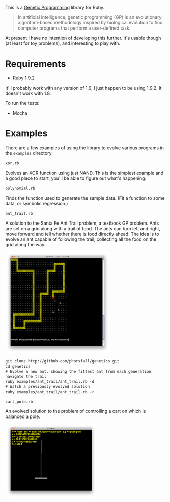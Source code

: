 This is a [Genetic Programming](http://en.wikipedia.org/wiki/Genetic_programming) library for Ruby.

> In artificial intelligence, genetic programming (GP) is an evolutionary algorithm-based methodology inspired by biological evolution to find computer programs that perform a user-defined task.

At present I have no intention of developing this further. It's usable though (at least for toy problems), and interesting to play with.

# Requirements

* Ruby 1.9.2

It'll probably work with any version of 1.9, I just happen to be using 1.9.2. It doesn't work with 1.8.

To run the tests:

* Mocha

# Examples

There are a few examples of using the library to evolve various programs in the `examples` directory.

`xor.rb`

Evolves an XOR function using just NAND. This is the simplest example and a good place to start, you'll be able to figure out what's happening.

`polynomial.rb`

Finds the function used to generate the sample data. (Fit a function to some data, or symbolic regression.)

`ant_trail.rb`

A solution to the Santa Fe Ant Trail problem, a textbook GP problem. Ants are set on a grid along with a trail of food. The ants can turn left and right, move forward and tell whether there is food directly ahead. The idea is to evolve an ant capable of following the trail, collecting all the food on the grid along the way.

[![Ant Trail Screenshot](http://github.com/phorsfall/genetics/raw/master/assets/ant-trail-thumb.png)](http://github.com/phorsfall/genetics/raw/master/assets/ant-trail.png)

    git clone http://github.com/phorsfall/genetics.git
    cd genetics
    # Evolve a new ant, showing the fittest ant from each generation navigate the trail
    ruby examples/ant_trail/ant_trail.rb -d
    # Watch a previously evolved solution
    ruby examples/ant_trail/ant_trail.rb -r

`cart_pole.rb`

An evolved solution to the problem of controlling a cart on which is balanced a pole.

[![Cart Pole Screenshot](http://github.com/phorsfall/genetics/raw/master/assets/cart-pole-thumb.png)](http://github.com/phorsfall/genetics/raw/master/assets/cart-pole.png)
